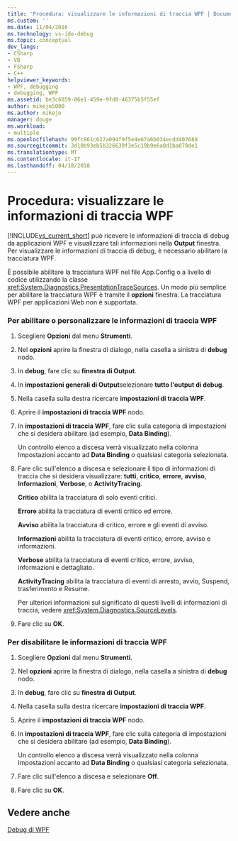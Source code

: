 ```yaml
---
title: 'Procedura: visualizzare le informazioni di traccia WPF | Documenti Microsoft'
ms.custom: ''
ms.date: 11/04/2016
ms.technology: vs-ide-debug
ms.topic: conceptual
dev_langs:
- CSharp
- VB
- FSharp
- C++
helpviewer_keywords:
- WPF, debugging
- debugging, WPF
ms.assetid: be3c6859-06e1-459e-9fd0-46375b5f55ef
author: mikejo5000
ms.author: mikejo
manager: douge
ms.workload:
- multiple
ms.openlocfilehash: 99fc861c627a094f9f5e4e67a6b034ecdd407688
ms.sourcegitcommit: 3d10b93eb5b326639f3e5c19b9e6a8d1ba078de1
ms.translationtype: MT
ms.contentlocale: it-IT
ms.lasthandoff: 04/18/2018
---
```

# <a name="how-to-display-wpf-trace-information"></a>Procedura: visualizzare le informazioni di traccia WPF
[!INCLUDE[vs_current_short](../code-quality/includes/vs_current_short_md.md)] può ricevere le informazioni di traccia di debug da applicazioni WPF e visualizzare tali informazioni nella **Output** finestra. Per visualizzare le informazioni di traccia di debug, è necessario abilitare la tracciatura WPF.  
  
 È possibile abilitare la tracciatura WPF nel file App.Config o a livello di codice utilizzando la classe <xref:System.Diagnostics.PresentationTraceSources>. Un modo più semplice per abilitare la tracciatura WPF è tramite il **opzioni** finestra. La tracciatura WPF per applicazioni Web non è supportata.  
  
### <a name="to-enable-or-customize-wpf-trace-information"></a>Per abilitare o personalizzare le informazioni di traccia WPF  
  
1.  Scegliere **Opzioni** dal menu **Strumenti**.  
  
2.  Nel **opzioni** aprire la finestra di dialogo, nella casella a sinistra di **debug** nodo.  
  
3.  In **debug**, fare clic su **finestra di Output**.  
  
4.  In **impostazioni generali di Output**selezionare **tutto l'output di debug**.  
  
5.  Nella casella sulla destra ricercare **impostazioni di traccia WPF**.  
  
6.  Aprire il **impostazioni di traccia WPF** nodo.  
  
7.  In **impostazioni di traccia WPF**, fare clic sulla categoria di impostazioni che si desidera abilitare (ad esempio, **Data Binding**).  
  
     Un controllo elenco a discesa verrà visualizzato nella colonna Impostazioni accanto ad **Data Binding** o qualsiasi categoria selezionata.  
  
8.  Fare clic sull'elenco a discesa e selezionare il tipo di informazioni di traccia che si desidera visualizzare: **tutti**, **critico**, **errore**, **avviso**,  **Informazioni**, **Verbose**, o **ActivityTracing**.  
  
     **Critico** abilita la tracciatura di solo eventi critici.  
  
     **Errore** abilita la tracciatura di eventi critico ed errore.  
  
     **Avviso** abilita la tracciatura di critico, errore e gli eventi di avviso.  
  
     **Informazioni** abilita la tracciatura di eventi critico, errore, avviso e informazioni.  
  
     **Verbose** abilita la tracciatura di eventi critico, errore, avviso, informazioni e dettagliato.  
  
     **ActivityTracing** abilita la tracciatura di eventi di arresto, avvio, Suspend, trasferimento e Resume.  
  
     Per ulteriori informazioni sul significato di questi livelli di informazioni di traccia, vedere <xref:System.Diagnostics.SourceLevels>.  
  
9. Fare clic su **OK**.  
  
### <a name="to-disable-wpf-trace-information"></a>Per disabilitare le informazioni di traccia WPF  
  
1.  Scegliere **Opzioni** dal menu **Strumenti**.  
  
2.  Nel **opzioni** aprire la finestra di dialogo, nella casella a sinistra di **debug** nodo.  
  
3.  In **debug**, fare clic su **finestra di Output**.  
  
4.  Nella casella sulla destra ricercare **impostazioni di traccia WPF**.  
  
5.  Aprire il **impostazioni di traccia WPF** nodo.  
  
6.  In **impostazioni di traccia WPF**, fare clic sulla categoria di impostazioni che si desidera abilitare (ad esempio, **Data Binding**).  
  
     Un controllo elenco a discesa verrà visualizzato nella colonna Impostazioni accanto ad **Data Binding** o qualsiasi categoria selezionata.  
  
7.  Fare clic sull'elenco a discesa e selezionare **Off**.  
  
8.  Fare clic su **OK**.  
  
## <a name="see-also"></a>Vedere anche  
 [Debug di WPF](../debugger/debugging-wpf.md)